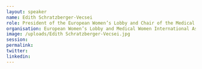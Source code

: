 ```yaml
---
layout: speaker
name: Edith Schratzberger-Vecsei
role: President of the European Women’s Lobby and Chair of the Medical Women International Association.
organisation: European Women’s Lobby and Medical Women International Association
image: /uploads/Edith Schratzberger-Vecsei.jpg
session:
permalink:
twitter:
linkedin:
---
```



